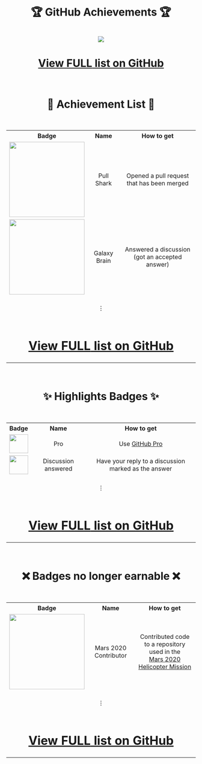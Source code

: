 <div align="center">

<h1>🏆 GitHub Achievements 🏆</h1>

<br>


<div align="center">
  <picture>
    <source media="(prefers-color-scheme: light)" srcset="https://user-images.githubusercontent.com/65187002/172940015-d9d072e7-c47d-4ddd-83f6-8e7717a721b8.png">
    <img src="https://user-images.githubusercontent.com/65187002/172940773-7ef23b63-3356-4634-9e52-34f2676e2854.png">
  </picture><br>
  
<h1><a href="{{ site.github.repository_url }}">View <span>FULL</span> list on GitHub</a></h1>
  
</div>

<br>

<h1>📃 Achievement List 📃</h1>
<br>

<table>
<tr align="center" valign="center">
  <th>Badge</th>
  <th>Name</th>
  <th>How to get</th>
</tr>
<tr align="center" valign="center">
  <td><img src="https://github.githubassets.com/images/modules/profile/achievements/pull-shark-default.png" width="200px" height="200px"></td>
  <td>Pull Shark</td>
  <td>Opened a pull request that has been merged</td>
</tr>
<tr align="center" valign="center">
  <td><img src="https://github.githubassets.com/images/modules/profile/achievements/galaxy-brain-default.png" width="200px" height="200px"></td>
  <td>Galaxy Brain</td>
  <td>Answered a discussion<br>(got an accepted answer)</td>
</tr valign="center">
<tr align="center" height="50px">
  <td colspan="3"><br>⋮<br><br></td>
</tr>
<tr align="center" valign="center">
  <td colspan="3"><h1><a href="{{ site.github.repository_url }}">View <span>FULL</span> list on GitHub</a></h1></td>
</tr>
</table>


<br>

  <h1>✨ Highlights Badges ✨</h1>
<br>

<table>
<tr align="center" valign="center">
  <th>Badge</th>
  <th>Name</th>
  <th>How to get</th>
</tr>
<tr align="center" valign="center">
  <td><img src="https://user-images.githubusercontent.com/65187002/173065669-d1fdb5a7-8895-43cc-8dea-72a511a37e86.svg" width="50px" height="50px"></td>
  <td>Pro</td>
  <td>Use <a href="https://docs.github.com/en/get-started/learning-about-github/githubs-products#github-pro">GitHub Pro</a></td>
</tr>
<tr align="center" valign="center">
  <td><img src="https://user-images.githubusercontent.com/65187002/173078106-28bea542-4620-46ee-837d-defda3e44ca6.svg" width="50px" height="50px"></td>
  <td>Discussion answered</td>
  <td>Have  your reply to a discussion marked as the answer</td>
</tr>
<tr align="center" height="50px" valign="center">
  <td colspan="3"><br>⋮<br><br></td>
</tr>
<tr align="center" valign="center">
  <td colspan="3"><h1><a href="{{ site.github.repository_url }}">View <span>FULL</span> list on GitHub</a></h1></td>
</tr>
</table>

<br>

# ❌ Badges no longer earnable ❌
<br>

<table>
<tr align="center" valign="center" valign="center">
  <th>Badge</th>
  <th>Name</th>
  <th>How to get</th>
</tr>
<tr align="center" valign="center">
  <td><img src="https://github.githubassets.com/images/modules/profile/achievements/mars-2020-contributor-default.png" width="200px" height="200px"></td>
  <td>Mars 2020 Contributor</td>
  <td>Contributed code to a repository used in the<br><a href="https://github.com/readme/featured/nasa-ingenuity-helicopter">Mars 2020 Helicopter Mission</a></td>
</tr>
<tr align="center" height="50px" valign="center">
  <td colspan="3"><br>⋮<br><br></td>
</tr>
<tr align="center" valign="center">
  <td colspan="3"><h1><a href="{{ site.github.repository_url }}">View <span>FULL</span> list on GitHub</a></h1></td>
</tr>
</table>
  
</div>
